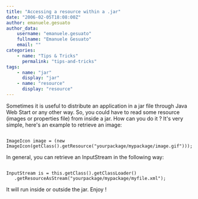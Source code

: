 ```yaml
---
title: "Accessing a resource within a .jar"
date: "2006-02-05T18:08:00Z"
author: emanuele.gesuato
author_data:
    username: "emanuele.gesuato"
    fullname: "Emanuele Gesuato"
    email: ""
categories:
    - name: "Tips & Tricks"
      permalink: "tips-and-tricks"
tags:
    - name: "jar"
      display: "jar"
    - name: "resource"
      display: "resource"
---
```

Sometimes it is useful to distribute an application in a jar file through Java Web Start or any other way. So, you could have to read some resource (images or properties file) from inside a jar. 
How can you do it ? It's very simple, here's an example to retrieve an image:

<code lang="java">
ImageIcon image = (new ImageIcon(getClass().getResource("yourpackage/mypackage/image.gif")));  
</code>

In general, you can retrieve an InputStream in the following way:

<code lang="java">
InputStream is = this.getClass().getClassLoader()
&nbsp;&nbsp;&nbsp;.getResourceAsStream("yourpackage/mypackage/myfile.xml");
</code>

It will run inside or outside the jar. Enjoy !

